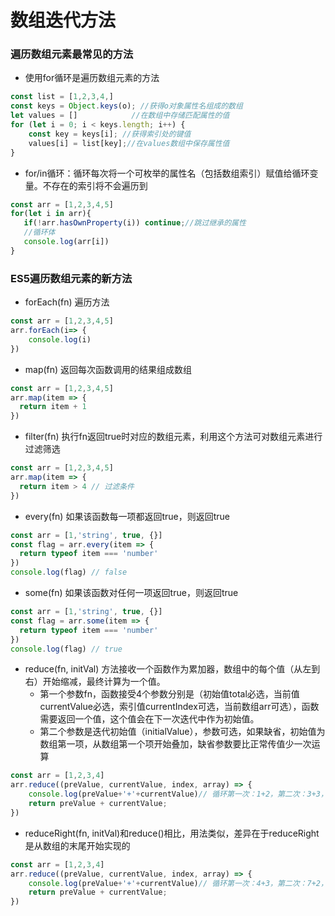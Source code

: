 # 数组迭代方法
### 遍历数组元素最常见的方法
- 使用for循环是遍历数组元素的方法
```javascript
const list = [1,2,3,4,]
const keys = Object.keys(o); //获得o对象属性名组成的数组
let values = []            //在数组中存储匹配属性的值
for (let i = 0; i < keys.length; i++) {          
    const key = keys[i]; //获得索引处的键值
    values[i] = list[key];//在values数组中保存属性值            
}
```
- for/in循环：循环每次将一个可枚举的属性名（包括数组索引）赋值给循环变量。不存在的索引将不会遍历到
```javascript
const arr = [1,2,3,4,5]
for(let i in arr){
   if(!arr.hasOwnProperty(i)) continue;//跳过继承的属性
   //循环体
   console.log(arr[i])
}
```
### ES5遍历数组元素的新方法

- forEach(fn) 遍历方法
```javascript
const arr = [1,2,3,4,5]
arr.forEach(i=> {
    console.log(i)         
})
```
- map(fn) 返回每次函数调用的结果组成数组

```javascript
const arr = [1,2,3,4,5]
arr.map(item => {
  return item + 1
})
```
- filter(fn) 执行fn返回true时对应的数组元素，利用这个方法可对数组元素进行过滤筛选
```javascript
const arr = [1,2,3,4,5]
arr.map(item => {
  return item > 4 // 过滤条件
})
```
- every(fn) 如果该函数每一项都返回true，则返回true
```javascript
const arr = [1,'string', true, {}]
const flag = arr.every(item => {
  return typeof item === 'number'
})
console.log(flag) // false
```
- some(fn) 如果该函数对任何一项返回true，则返回true
```javascript
const arr = [1,'string', true, {}]
const flag = arr.some(item => {
  return typeof item === 'number'
})
console.log(flag) // true
```
- reduce(fn, initVal) 方法接收一个函数作为累加器，数组中的每个值（从左到右）开始缩减，最终计算为一个值。
    * 第一个参数fn，函数接受4个参数分别是（初始值total必选，当前值currentValue必选，索引值currentIndex可选，当前数组arr可选），函数需要返回一个值，这个值会在下一次迭代中作为初始值。
    * 第二个参数是迭代初始值（initialValue），参数可选，如果缺省，初始值为数组第一项，从数组第一个项开始叠加，缺省参数要比正常传值少一次运算
```javascript
const arr = [1,2,3,4]
arr.reduce((preValue, currentValue, index, array) => {
    console.log(preValue+'+'+currentValue)// 循环第一次：1+2，第二次：3+3，第三次：6+4
    return preValue + currentValue;
})
```
- reduceRight(fn, initVal)和reduce()相比，用法类似，差异在于reduceRight是从数组的末尾开始实现的
```javascript
const arr = [1,2,3,4]
arr.reduce((preValue, currentValue, index, array) => {
    console.log(preValue+'+'+currentValue)// 循环第一次：4+3，第二次：7+2，第三次：9+1
    return preValue + currentValue;
})
```


